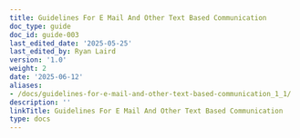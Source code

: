 ```yaml
---
title: Guidelines For E Mail And Other Text Based Communication
doc_type: guide
doc_id: guide-003
last_edited_date: '2025-05-25'
last_edited_by: Ryan Laird
version: '1.0'
weight: 2
date: '2025-06-12'
aliases:
- /docs/guidelines-for-e-mail-and-other-text-based-communication_1_1/
description: ''
linkTitle: Guidelines For E Mail And Other Text Based Communication
type: docs
---
```


<!-- Unsupported block type: table_of_contents -->

<!-- Unsupported block type: unsupported -->
